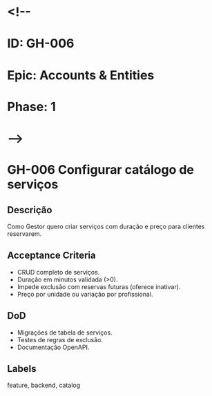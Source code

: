 # <!--
# ID: GH-006
# Epic: Accounts & Entities
# Phase: 1
# -->

# GH-006 Configurar catálogo de serviços

## Descrição

Como Gestor quero criar serviços com duração e preço para clientes reservarem.

## Acceptance Criteria

- CRUD completo de serviços.
- Duração em minutos validada (>0).
- Impede exclusão com reservas futuras (oferece inativar).
- Preço por unidade ou variação por profissional.

## DoD

- Migrações de tabela de serviços.
- Testes de regras de exclusão.
- Documentação OpenAPI.

## Labels

feature, backend, catalog

